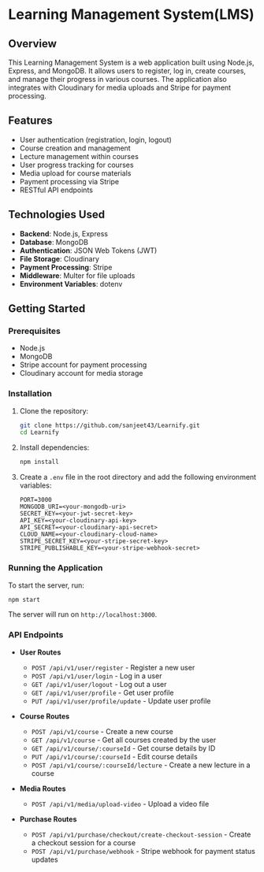 # Learning Management System(LMS)

## Overview

This Learning Management System is a web application built using Node.js, Express, and MongoDB. It allows users to register, log in, create courses, and manage their progress in various courses. The application also integrates with Cloudinary for media uploads and Stripe for payment processing.

## Features

- User authentication (registration, login, logout)
- Course creation and management
- Lecture management within courses
- User progress tracking for courses
- Media upload for course materials
- Payment processing via Stripe
- RESTful API endpoints

## Technologies Used

- **Backend**: Node.js, Express
- **Database**: MongoDB
- **Authentication**: JSON Web Tokens (JWT)
- **File Storage**: Cloudinary
- **Payment Processing**: Stripe
- **Middleware**: Multer for file uploads
- **Environment Variables**: dotenv

## Getting Started

### Prerequisites

- Node.js
- MongoDB
- Stripe account for payment processing
- Cloudinary account for media storage

### Installation

1. Clone the repository:

   ```bash
   git clone https://github.com/sanjeet43/Learnify.git
   cd Learnify
   ```

2. Install dependencies:

   ```bash
   npm install
   ```

3. Create a `.env` file in the root directory and add the following environment variables:

   ```plaintext
   PORT=3000
   MONGODB_URI=<your-mongodb-uri>
   SECRET_KEY=<your-jwt-secret-key>
   API_KEY=<your-cloudinary-api-key>
   API_SECRET=<your-cloudinary-api-secret>
   CLOUD_NAME=<your-cloudinary-cloud-name>
   STRIPE_SECRET_KEY=<your-stripe-secret-key>
   STRIPE_PUBLISHABLE_KEY=<your-stripe-webhook-secret>
   ```

### Running the Application

To start the server, run:

```bash
npm start
```

The server will run on `http://localhost:3000`.

### API Endpoints

- **User Routes**

  - `POST /api/v1/user/register` - Register a new user
  - `POST /api/v1/user/login` - Log in a user
  - `GET /api/v1/user/logout` - Log out a user
  - `GET /api/v1/user/profile` - Get user profile
  - `PUT /api/v1/user/profile/update` - Update user profile

- **Course Routes**

  - `POST /api/v1/course` - Create a new course
  - `GET /api/v1/course` - Get all courses created by the user
  - `GET /api/v1/course/:courseId` - Get course details by ID
  - `PUT /api/v1/course/:courseId` - Edit course details
  - `POST /api/v1/course/:courseId/lecture` - Create a new lecture in a course

- **Media Routes**

  - `POST /api/v1/media/upload-video` - Upload a video file

- **Purchase Routes**
  - `POST /api/v1/purchase/checkout/create-checkout-session` - Create a checkout session for a course
  - `POST /api/v1/purchase/webhook` - Stripe webhook for payment status updates
